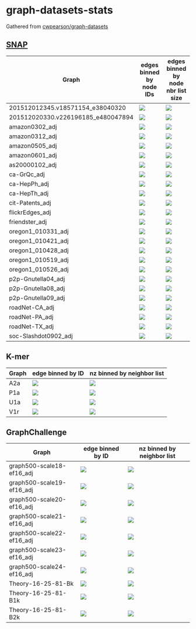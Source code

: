 # graph-datasets-stats

Gathered from [cwpearson/graph-datasets](https://github.com/cwpearson/graph-datasets)

## [SNAP](https://snap.stanford.edu/data/index.html)

| Graph | edges binned by node IDs | edges binned by node nbr list size |
|-|-|-|
201512012345.v18571154_e38040320 | ![](hist_id/201512012345.v18571154_e38040320.png) | ![](hist_nbrs/201512012345.v18571154_e38040320.png)
201512020330.v226196185_e480047894 | ![](hist_id/201512020330.v226196185_e480047894.png) | ![](hist_nbrs/201512020330.v226196185_e480047894.png)
amazon0302_adj | ![](hist_id/amazon0302_adj.png) | ![](hist_nbrs/amazon0302_adj.png)
amazon0312_adj | ![](hist_id/amazon0312_adj.png) | ![](hist_nbrs/amazon0312_adj.png)
amazon0505_adj | ![](hist_id/amazon0505_adj.png) | ![](hist_nbrs/amazon0505_adj.png)
amazon0601_adj | ![](hist_id/amazon0601_adj.png) | ![](hist_nbrs/amazon0601_adj.png)
as20000102_adj | ![](hist_id/as20000102_adj.png) | ![](hist_nbrs/as20000102_adj.png)
ca-GrQc_adj | ![](hist_id/ca-GrQc_adj.png) | ![](hist_nbrs/ca-GrQc_adj.png)
ca-HepPh_adj | ![](hist_id/ca-HepPh_adj.png) | ![](hist_nbrs/ca-HepPh_adj.png)
ca-HepTh_adj | ![](hist_id/ca-HepTh_adj.png) | ![](hist_nbrs/ca-HepTh_adj.png)
cit-Patents_adj | ![](hist_id/cit-Patents_adj.png) | ![](hist_nbrs/cit-Patents_adj.png)
flickrEdges_adj | ![](hist_id/flickrEdges_adj.png) | ![](hist_nbrs/flickrEdges_adj.png)
friendster_adj | ![](hist_id/friendster_adj.png) | ![](hist_nbrs/friendster_adj.png)
oregon1_010331_adj | ![](hist_id/oregon1_010331_adj.png) | ![](hist_nbrs/oregon1_010331_adj.png)
oregon1_010421_adj | ![](hist_id/oregon1_010421_adj.png) | ![](hist_nbrs/oregon1_010421_adj.png)
oregon1_010428_adj | ![](hist_id/oregon1_010428_adj.png) | ![](hist_nbrs/oregon1_010428_adj.png)
oregon1_010519_adj | ![](hist_id/oregon1_010519_adj.png) | ![](hist_nbrs/oregon1_010519_adj.png)
oregon1_010526_adj | ![](hist_id/oregon1_010526_adj.png) | ![](hist_nbrs/oregon1_010526_adj.png)
p2p-Gnutella04_adj | ![](hist_id/p2p-Gnutella04_adj.png) | ![](hist_nbrs/p2p-Gnutella04_adj.png)
p2p-Gnutella08_adj | ![](hist_id/p2p-Gnutella08_adj.png) | ![](hist_nbrs/p2p-Gnutella08_adj.png)
p2p-Gnutella09_adj | ![](hist_id/p2p-Gnutella09_adj.png) | ![](hist_nbrs/p2p-Gnutella09_adj.png)
roadNet-CA_adj | ![](hist_id/roadNet-CA_adj.png) | ![](hist_nbrs/roadNet-CA_adj.png)
roadNet-PA_adj | ![](hist_id/roadNet-PA_adj.png) | ![](hist_nbrs/roadNet-PA_adj.png)
roadNet-TX_adj | ![](hist_id/roadNet-TX_adj.png) | ![](hist_nbrs/roadNet-TX_adj.png)
soc-Slashdot0902_adj | ![](hist_id/soc-Slashdot0902_adj.png) | ![](hist_nbrs/soc-Slashdot0902_adj.png)

## K-mer

| Graph | edge binned by ID | nz binned by neighbor list |
|-|-|-|
A2a | ![](hist_id/A2a.png) | ![](hist_nbrs/A2a.png)
P1a | ![](hist_id/P1a.png) | ![](hist_nbrs/P1a.png)
U1a | ![](hist_id/U1a.png) | ![](hist_nbrs/U1a.png)
V1r | ![](hist_id/V1r.png) | ![](hist_nbrs/V1r.png)

## GraphChallenge

| Graph | edge binned by ID | nz binned by neighbor list |
|-|-|-|
graph500-scale18-ef16_adj | ![](hist_id/graph500-scale18-ef16_adj.png) | ![](hist_nbrs/graph500-scale18-ef16_adj.png)
graph500-scale19-ef16_adj | ![](hist_id/graph500-scale19-ef16_adj.png) | ![](hist_nbrs/graph500-scale19-ef16_adj.png)
graph500-scale20-ef16_adj | ![](hist_id/graph500-scale20-ef16_adj.png) | ![](hist_nbrs/graph500-scale20-ef16_adj.png)
graph500-scale21-ef16_adj | ![](hist_id/graph500-scale21-ef16_adj.png) | ![](hist_nbrs/graph500-scale21-ef16_adj.png)
graph500-scale22-ef16_adj | ![](hist_id/graph500-scale22-ef16_adj.png) | ![](hist_nbrs/graph500-scale22-ef16_adj.png)
graph500-scale23-ef16_adj | ![](hist_id/graph500-scale23-ef16_adj.png) | ![](hist_nbrs/graph500-scale23-ef16_adj.png)
graph500-scale24-ef16_adj | ![](hist_id/graph500-scale24-ef16_adj.png) | ![](hist_nbrs/graph500-scale24-ef16_adj.png)
Theory-16-25-81-Bk | ![](hist_id/Theory-16-25-81-Bk.png) | ![](hist_nbrs/Theory-16-25-81-Bk.png)
Theory-16-25-81-B1k | ![](hist_id/Theory-16-25-81-B1k.png) | ![](hist_nbrs/Theory-16-25-81-B1k.png)
Theory-16-25-81-B2k | ![](hist_id/Theory-16-25-81-B2k.png) | ![](hist_nbrs/Theory-16-25-81-B2k.png)
